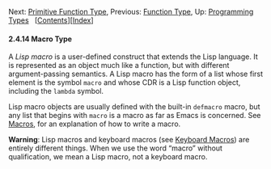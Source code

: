 <!-- This is the GNU Emacs Lisp Reference Manual
corresponding to Emacs version 27.2.

Copyright (C) 1990-1996, 1998-2021 Free Software Foundation,
Inc.

Permission is granted to copy, distribute and/or modify this document
under the terms of the GNU Free Documentation License, Version 1.3 or
any later version published by the Free Software Foundation; with the
Invariant Sections being "GNU General Public License," with the
Front-Cover Texts being "A GNU Manual," and with the Back-Cover
Texts as in (a) below.  A copy of the license is included in the
section entitled "GNU Free Documentation License."

(a) The FSF's Back-Cover Text is: "You have the freedom to copy and
modify this GNU manual.  Buying copies from the FSF supports it in
developing GNU and promoting software freedom." -->

<!-- Created by GNU Texinfo 6.7, http://www.gnu.org/software/texinfo/ -->

Next: [Primitive Function Type](Primitive-Function-Type.html), Previous: [Function Type](Function-Type.html), Up: [Programming Types](Programming-Types.html)   \[[Contents](index.html#SEC_Contents "Table of contents")]\[[Index](Index.html "Index")]

#### 2.4.14 Macro Type

A *Lisp macro* is a user-defined construct that extends the Lisp language. It is represented as an object much like a function, but with different argument-passing semantics. A Lisp macro has the form of a list whose first element is the symbol `macro` and whose CDR is a Lisp function object, including the `lambda` symbol.

Lisp macro objects are usually defined with the built-in `defmacro` macro, but any list that begins with `macro` is a macro as far as Emacs is concerned. See [Macros](Macros.html), for an explanation of how to write a macro.

**Warning**: Lisp macros and keyboard macros (see [Keyboard Macros](Keyboard-Macros.html)) are entirely different things. When we use the word “macro” without qualification, we mean a Lisp macro, not a keyboard macro.
